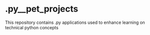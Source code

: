 # .py__pet_projects

This repository contains .py applications used to enhance learning on technical python concepts
